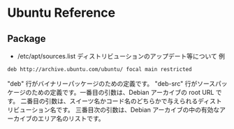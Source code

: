 # Ubuntu Reference

## Package

* /etc/apt/sources.list
ディストリビューションのアップデート等について
例
```bash
deb http://archive.ubuntu.com/ubuntu/ focal main restricted
```
"deb" 行がバイナリーパッケージのための定義です。
"deb-src" 行がソースパッケージのための定義です。一番目の引数は、Debian アーカイブの root URL です。
二番目の引数は、スイーツ名かコード名のどちらかで与えられるディストリビューション名です。
三番目次の引数は、Debian アーカイブの中の有効なアーカイブのエリア名のリストです。

